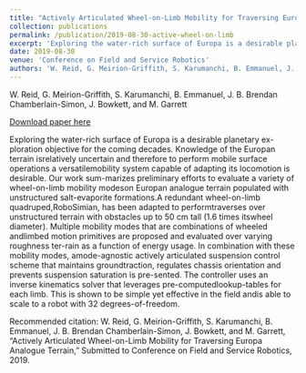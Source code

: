 ```yaml
---
title: "Actively Articulated Wheel-on-Limb Mobility for Traversing Europa Analogue Terrain"
collection: publications
permalink: /publication/2019-08-30-active-wheel-on-limb
excerpt: 'Exploring the water-rich surface of Europa is a desirable planetary ex-ploration objective for the coming decades. Knowledge of the Europan terrain isrelatively uncertain and therefore to perform mobile surface operations a versatilemobility  system  capable  of  adapting  its  locomotion  is  desirable.  Our  work  sum-marizes preliminary efforts to evaluate a variety of wheel-on-limb mobility modeson Europan analogue terrain populated with unstructured salt-evaporite formations.A redundant wheel-on-limb quadruped,RoboSimian, has been adapted to performtraverses  over  unstructured  terrain  with  obstacles  up  to  50  cm  tall  (1.6  times  itswheel diameter). Multiple mobility modes that are combinations of wheeled andlimbed motion primitives are proposed and evaluated over varying roughness ter-rain as a function of energy usage. In combination with these mobility modes, amode-agnostic actively articulated suspension control scheme that maintains groundtraction,  regulates  chassis  orientation  and  prevents  suspension  saturation  is  pre-sented. The controller uses an inverse kinematics solver that leverages pre-computedlookup-tables for each limb. This is shown to be simple yet effective in the field andis able to scale to a robot with 32 degrees-of-freedom.'
date: 2019-08-30
venue: 'Conference on Field and Service Robotics'
authors: 'W. Reid, G. Meirion-Griffith, S. Karumanchi, B. Emmanuel, J. B. Brendan Chamberlain-Simon, J. Bowkett,  and M. Garrett'
---
```

W. Reid, G. Meirion-Griffith, S. Karumanchi, B. Emmanuel, J. B. Brendan Chamberlain-Simon, J. Bowkett,  and M. Garrett

<a href='http://www.srg.mech.keio.ac.jp/fsr2019/pdf/FSR_2019_paper_43.pdf'>Download paper here</a>

Exploring the water-rich surface of Europa is a desirable planetary ex-ploration objective for the coming decades. Knowledge of the Europan terrain isrelatively uncertain and therefore to perform mobile surface operations a versatilemobility  system  capable  of  adapting  its  locomotion  is  desirable.  Our  work  sum-marizes preliminary efforts to evaluate a variety of wheel-on-limb mobility modeson Europan analogue terrain populated with unstructured salt-evaporite formations.A redundant wheel-on-limb quadruped,RoboSimian, has been adapted to performtraverses  over  unstructured  terrain  with  obstacles  up  to  50  cm  tall  (1.6  times  itswheel diameter). Multiple mobility modes that are combinations of wheeled andlimbed motion primitives are proposed and evaluated over varying roughness ter-rain as a function of energy usage. In combination with these mobility modes, amode-agnostic actively articulated suspension control scheme that maintains groundtraction,  regulates  chassis  orientation  and  prevents  suspension  saturation  is  pre-sented. The controller uses an inverse kinematics solver that leverages pre-computedlookup-tables for each limb. This is shown to be simple yet effective in the field andis able to scale to a robot with 32 degrees-of-freedom.

Recommended citation: W. Reid, G. Meirion-Griffith, S. Karumanchi, B. Emmanuel, J. B. Brendan Chamberlain-Simon, J. Bowkett,  and M. Garrett, “Actively Articulated Wheel-on-Limb Mobility for Traversing Europa Analogue Terrain,” Submitted to Conference on Field and Service Robotics, 2019.